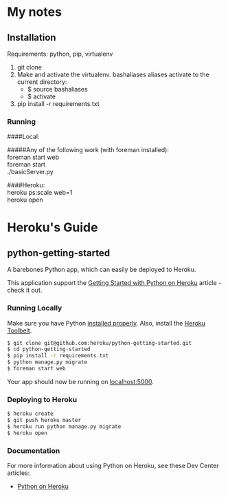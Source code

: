 
# My notes

## Installation

Requirements: python, pip, virtualenv  

1. git clone
2. Make and activate the virtualenv. bashaliases aliases activate to the current directory:
    + $ source bashaliases
    + $ activate
3. pip install -r requirements.txt  




### Running 
####Local:  

#####Any of the following work (with foreman installed):  
foreman start web  
foreman start  
./basicServer.py  

####Heroku:  
heroku ps:scale web=1  
heroku open  





# Heroku's Guide 

## python-getting-started

A barebones Python app, which can easily be deployed to Heroku.

This application support the [Getting Started with Python on Heroku](https://devcenter.heroku.com/articles/getting-started-with-python) article - check it out.

### Running Locally

Make sure you have Python [installed properly](http://install.python-guide.org).  Also, install the [Heroku Toolbelt](https://toolbelt.heroku.com/).

```sh
$ git clone git@github.com:heroku/python-getting-started.git
$ cd python-getting-started
$ pip install -r requirements.txt
$ python manage.py migrate
$ foreman start web
```

Your app should now be running on [localhost:5000](http://localhost:5000/).

### Deploying to Heroku

```sh
$ heroku create
$ git push heroku master
$ heroku run python manage.py migrate
$ heroku open
```

### Documentation

For more information about using Python on Heroku, see these Dev Center articles:

- [Python on Heroku](https://devcenter.heroku.com/categories/python)



